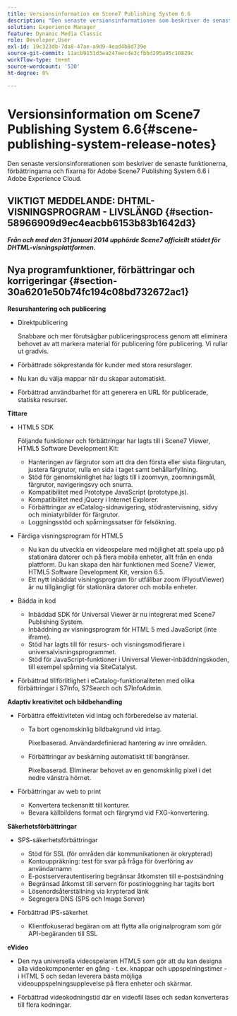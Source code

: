 ```yaml
---
title: Versionsinformation om Scene7 Publishing System 6.6
description: "Den senaste versionsinformationen som beskriver de senaste funktionerna, förbättringarna och fixarna för Adobe Scene7 Publishing System 6.6, en del av Adobe Experience Manager-lösningen i Adobe Experience Cloud."
solution: Experience Manager
feature: Dynamic Media Classic
role: Developer,User
exl-id: 19c323db-7da8-47ae-a9d9-4ead4b8d739e
source-git-commit: 11acb9151d3ea247eecde3cfbbd295a95c10829c
workflow-type: tm+mt
source-wordcount: '530'
ht-degree: 0%

---
```


# Versionsinformation om Scene7 Publishing System 6.6{#scene-publishing-system-release-notes}

Den senaste versionsinformationen som beskriver de senaste funktionerna, förbättringarna och fixarna för Adobe Scene7 Publishing System 6.6 i Adobe Experience Cloud.

## VIKTIGT MEDDELANDE: DHTML-VISNINGSPROGRAM - LIVSLÄNGD {#section-58966909d9ec4eacbb6153b83b1642d3}

***Från och med den 31 januari 2014 upphörde Scene7 officiellt stödet för DHTML-visningsplattformen.***

## Nya programfunktioner, förbättringar och korrigeringar {#section-30a6201e50b74fc194c08bd732672ac1}

**Resurshantering och publicering**

* Direktpublicering

   Snabbare och mer förutsägbar publiceringsprocess genom att eliminera behovet av att markera material för publicering före publicering. Vi rullar ut gradvis.

* Förbättrade sökprestanda för kunder med stora resurslager.
* Nu kan du välja mappar när du skapar automatiskt.
* Förbättrad användbarhet för att generera en URL för publicerade, statiska resurser.

**Tittare**

* HTML5 SDK

   Följande funktioner och förbättringar har lagts till i Scene7 Viewer, HTML5 Software Development Kit:

   * Hanteringen av färgrutor som att dra den första eller sista färgrutan, justera färgrutor, rulla en sida i taget samt behållarfyllning.
   * Stöd för genomskinlighet har lagts till i zoomvyn, zoomningsmål, färgrutor, navigeringsvy och snurra.
   * Kompatibilitet med Prototype JavaScript (prototype.js).
   * Kompatibilitet med jQuery i Internet Explorer.
   * Förbättringar av eCatalog-sidnavigering, stödrastervisning, sidvy och miniatyrbilder för färgrutor.
   * Loggningsstöd och spårningssatser för felsökning.

* Färdiga visningsprogram för HTML5

   * Nu kan du utveckla en videospelare med möjlighet att spela upp på stationära datorer och på flera mobila enheter, allt från en enda plattform. Du kan skapa den här funktionen med Scene7 Viewer, HTML5 Software Development Kit, version 6.5.
   * Ett nytt inbäddat visningsprogram för utfällbar zoom (FlyoutViewer) är nu tillgängligt för stationära datorer och mobila enheter.

* Bädda in kod

   * Inbäddad SDK för Universal Viewer är nu integrerat med Scene7 Publishing System.
   * Inbäddning av visningsprogram för HTML 5 med JavaScript (inte iframe).
   * Stöd har lagts till för resurs- och visningsmodifierare i universalvisningsprogrammet.
   * Stöd för JavaScript-funktioner i Universal Viewer-inbäddningskoden, till exempel spårning via SiteCatalyst.

* Förbättrad tillförlitlighet i eCatalog-funktionaliteten med olika förbättringar i S7Info, S7Search och S7InfoAdmin.

**Adaptiv kreativitet och bildbehandling**

* Förbättra effektiviteten vid intag och förberedelse av material.

   * Ta bort ogenomskinlig bildbakgrund vid intag.

      Pixelbaserad. Användardefinierad hantering av inre områden.
   * Förbättringar av beskärning automatiskt till bangränser.

      Pixelbaserad. Eliminerar behovet av en genomskinlig pixel i det nedre vänstra hörnet.

* Förbättringar av web to print

   * Konvertera teckensnitt till konturer.
   * Bevara källbildens format och färgrymd vid FXG-konvertering.

**Säkerhetsförbättringar**

* SPS-säkerhetsförbättringar

   * Stöd för SSL (för områden där kommunikationen är okrypterad)
   * Kontouppräkning: test för svar på fråga för överföring av användarnamn
   * E-postserverautentisering begränsar åtkomsten till e-postsändning
   * Begränsad åtkomst till servern för postinloggning har tagits bort
   * Lösenordsåterställning via krypterad länk
   * Segregera DNS (SPS och Image Server)

* Förbättrad IPS-säkerhet

   * Klientfokuserad begäran om att flytta alla originalprogram som gör API-begäranden till SSL

**eVideo**

* Den nya universella videospelaren HTML5 som gör att du kan designa alla videokomponenter en gång - t.ex. knappar och uppspelningstimer - i HTML 5 och sedan leverera bästa möjliga videouppspelningsupplevelse på flera enheter och skärmar.

* Förbättrad videokodningstid där en videofil läses och sedan konverteras till flera kodningar.
